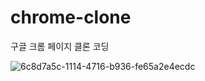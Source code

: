 # chrome-clone
구글 크롬 페이지 클론 코딩

![6c8d7a5c-1114-4716-b936-fe65a2e4ecdc](https://github.com/SweetBreadMan/chrome-clone/assets/141572871/07075b0b-b73d-4b63-b85b-cab794ed1943)
